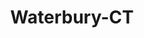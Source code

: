 ---
title: Waterbury-CT
slug: waterbury-ct
f_state:
- cms/state/connecticut.md
f_locations:
- cms/payday-loan/brain-kish-enterprise-llc-5438.md
- cms/payday-loan/connecticut-street-chk-cash-ser-15272.md
- cms/payday-loan/connecticut-state-check-cashing-service-15279.md
- cms/payday-loan/connecticut-state-check-cashing-service-15280.md
- cms/payday-loan/connecticut-state-check-cashing-service-15281.md
- cms/payday-loan/connecticut-state-check-cashing-service-15282.md
- cms/payday-loan/connecticut-state-check-cashing-service-15289.md
- cms/payday-loan/cornerstone-credit-corporation-15400.md
- cms/payday-loan/sdm-check-cashing-of-ct-il-llc-26246.md
- cms/payday-loan/tax-banker-27101.md
- cms/payday-loan/united-check-cashing-28090.md
- cms/payday-loan/x-bankers-money-mortgages-28856.md
- cms/payday-loan/x-bankers-check-cashing-28867.md
updated-on: '2024-05-30T13:41:28.615Z'
created-on: '2024-05-30T13:41:28.615Z'
published-on: '2024-05-30T13:54:32.469Z'
f_city: Waterbury
layout: '[city].html'
tags: city
---